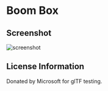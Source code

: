 # Boom Box
## Screenshot

![screenshot](screenshot/screenshot.jpg)


## License Information

Donated by Microsoft for glTF testing.